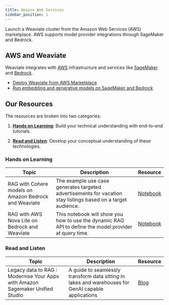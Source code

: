```yaml
---
title: Amazon Web Services
sidebar_position: 1
---
```


Launch a Weaviate cluster from the Amazon Web Services (AWS) marketplace. AWS supports model provider integrations through SageMaker and Bedrock.

## AWS and Weaviate
Weaviate integrates with [AWS](https://aws.amazon.com/) infrastructure and services like [SageMaker](https://aws.amazon.com/sagemaker/) and [Bedrock](https://aws.amazon.com/bedrock/).

* [Deploy Weaviate from AWS Marketplace](/deploy/installation-guides/aws-marketplace.md)
* [Run embedding and generative models on SageMaker and Bedrock](/weaviate/model-providers/aws)

## Our Resources 
The resources are broken into two categories:
1. [**Hands on Learning**](#hands-on-learning): Build your technical understanding with end-to-end tutorials.

2. [**Read and Listen**](#read-and-listen): Develop your conceptual understanding of these technologies.

### Hands on Learning

| Topic | Description | Resource | 
| --- | --- | --- |
| RAG with Cohere models on Amazon Bedrock and Weaviate | The example use case generates targeted advertisements for vacation stay listings based on a target audience. | [Notebook](https://github.com/weaviate/recipes/blob/main/integrations/cloud-hyperscalers/aws/RAG_Cohere_Weaviate_v4_client.ipynb) |
| RAG with AWS Nova Lite on Bedrock and Weaviate | This notebook will show you how to use the dynamic RAG API to define the model provider at query time. | [Notebook](https://github.com/weaviate/recipes/blob/main/weaviate-features/model-providers/aws/rag_nova_lite_bedrock.ipynb) | 

### Read and Listen
| Topic | Description | Resource |
| --- | --- | --- |
| Legacy data to RAG : Modernise Your Apps with Amazon Sagemaker Unified Studio | A guide to seamlessly transform data sitting in lakes and warehouses for GenAI capable applications | [Blog](https://weaviate.io/blog/sagemaker-studio-rag) |